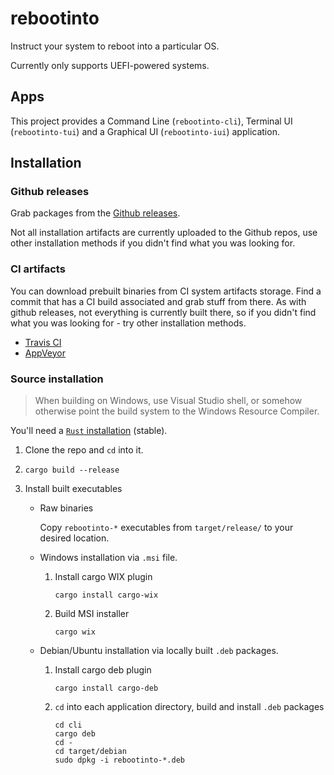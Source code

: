# rebootinto

Instruct your system to reboot into a particular OS.

Currently only supports UEFI-powered systems.

## Apps

This project provides a Command Line (`rebootinto-cli`), Terminal UI (`rebootinto-tui`) and a Graphical UI (`rebootinto-iui`) application.

## Installation

### Github releases

Grab packages from the [Github releases](https://github.com/MOZGIII/rebootinto/releases).

Not all installation artifacts are currently uploaded to the Github repos, use other installation methods if you didn't find
what you was looking for.

### CI artifacts

You can download prebuilt binaries from CI system artifacts storage. Find a commit that has a CI build associated and grab
stuff from there.
As with github releases, not everything is currently built there, so if you didn't find what you was looking for - try other
installation methods.

- [Travis CI](https://travis-ci.org/MOZGIII/rebootinto)
- [AppVeyor](https://ci.appveyor.com/project/MOZGIII/rebootinto)

### Source installation

> When building on Windows, use Visual Studio shell, or somehow otherwise point
> the build system to the Windows Resource Compiler.

You'll need a [`Rust` installation](https://www.rust-lang.org/tools/install) (stable).

1. Clone the repo and `cd` into it.

2. `cargo build --release`

3. Install built executables

   - Raw binaries

     Copy `rebootinto-*` executables from `target/release/` to your desired location.

   - Windows installation via `.msi` file.

     1. Install cargo WIX plugin

         `cargo install cargo-wix`

     2. Build MSI installer

         `cargo wix`

   - Debian/Ubuntu installation via locally built `.deb` packages.

     1. Install cargo deb plugin

         `cargo install cargo-deb`

     2. `cd` into each application directory, build and install `.deb` packages

         ```shell
         cd cli
         cargo deb
         cd -
         cd target/debian
         sudo dpkg -i rebootinto-*.deb
        ```
